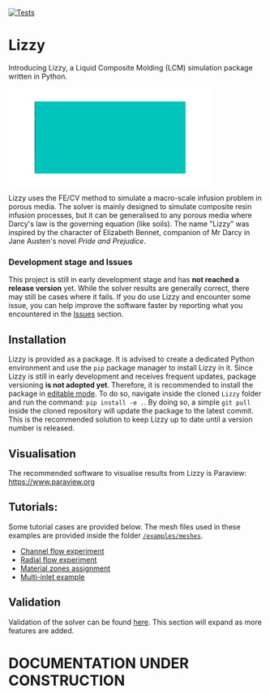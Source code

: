 [![Tests](https://github.com/simonebancora/Lizzy/actions/workflows/tests.yaml/badge.svg)](https://github.com/simonebancora/Lizzy/actions/workflows/tests.yaml)

# Lizzy
Introducing Lizzy, a Liquid Composite Molding (LCM) simulation package written in Python.

<div style="display: flex; justify-content: left;">
<img src="docs/images/lizzy_logo_alpha_80.gif" alt="Lizzy logo" width="400">
</div>

Lizzy uses the FE/CV method to simulate a macro-scale infusion problem in porous media. The solver is mainly designed to simulate composite resin infusion processes, but it can be generalised to any porous media where Darcy's law is the governing equation (like soils).
The name "Lizzy" was inspired by the character of Elizabeth Bennet, companion of Mr Darcy in Jane Austen's novel _Pride and Prejudice_.

### Development stage and Issues
This project is still in early development stage and has **not reached a release version** yet.
While the solver results are generally correct, there may still be cases where it fails.
If you do use Lizzy and encounter some issue, you can help improve the software faster by reporting what you encountered in the [Issues](https://github.com/simonebancora/Lizzy/issues) section.

## Installation
Lizzy is provided as a package.
It is advised to create a dedicated Python environment and use the `pip` package manager to install Lizzy in it.
Since Lizzy is still in early development and receives frequent updates, package versioning **is not adopted yet**.
Therefore, it is recommended to install the package in [editable mode](https://packaging.python.org/en/latest/guides/distributing-packages-using-setuptools/#working-in-development-mode).
To do so, navigate inside the cloned `Lizzy` folder and run the command: `pip install -e .`. By doing so, a simple `git pull` inside the cloned repository will update the package to the latest commit. This is the recommended solution to keep Lizzy up to date until a version number is released.

## Visualisation
The recommended software to visualise results from Lizzy is Paraview:
https://www.paraview.org

## Tutorials:
Some tutorial cases are provided below. The mesh files used in these examples are provided inside the folder [`/examples/meshes`](./examples/meshes). 

- [Channel flow experiment](docs/github/tutorials/rect.md)
- [Radial flow experiment](docs/github/tutorials/radial_aniso.md)
- [Material zones assignment](docs/github/tutorials/triforce.md)
- [Multi-inlet example](docs/github/tutorials/multi_inlet.md)

## Validation
Validation of the solver can be found [here](docs/github/validation.md). This section will expand as more features are added.

# DOCUMENTATION UNDER CONSTRUCTION